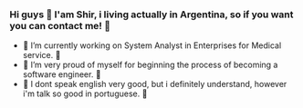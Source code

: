 ### Hi guys :ribbon: I'am Shir, i living actually in Argentina, so if you want you can contact me! :ribbon:

<!--
**shirleyignarski/ShirleyIgnarski** is a ✨ _special_ ✨ repository because its `README.md` (this file) appears on your GitHub profile.

Here are some ideas to get you started: -->

- :ribbon: I’m currently working on System Analyst in Enterprises for Medical service. :ribbon:
- :ribbon: I’m very proud of myself for beginning the process of becoming a software engineer. :ribbon:
- :ribbon: I dont speak english very good, but i definitely understand, however i'm talk so good in portuguese. :ribbon:
